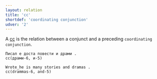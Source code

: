 ```yaml
---
layout: relation
title: 'cc'
shortdef: 'coordinating conjunction'
udver: '2'
---
```


A [cc]() is the relation between a conjunct and a preceding `coordinating conjunction`.


~~~ sdparse
Писал е доста повести и драми .
cc(драми-6, и-5)
~~~

~~~ sdparse
Wrote_he is many stories and dramas .
cc(drammas-6, and-5)
~~~

<!-- Interlanguage links updated Út 9. května 2023, 20:04:03 CEST -->
